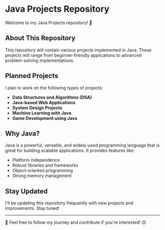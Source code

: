 # Java Projects Repository

Welcome to my Java Projects repository! 🚀 

## About This Repository
This repository will contain various projects implemented in Java. These projects will range from beginner-friendly applications to advanced problem-solving implementations.

## Planned Projects
I plan to work on the following types of projects:
- **Data Structures and Algorithms (DSA)**
- **Java-based Web Applications**
- **System Design Projects**
- **Machine Learning with Java**
- **Game Development using Java**

## Why Java?
Java is a powerful, versatile, and widely-used programming language that is great for building scalable applications. It provides features like:
- Platform independence
- Robust libraries and frameworks
- Object-oriented programming
- Strong memory management

## Stay Updated
I'll be updating this repository frequently with new projects and improvements. Stay tuned!

---
📌 Feel free to follow my journey and contribute if you're interested! 😊
